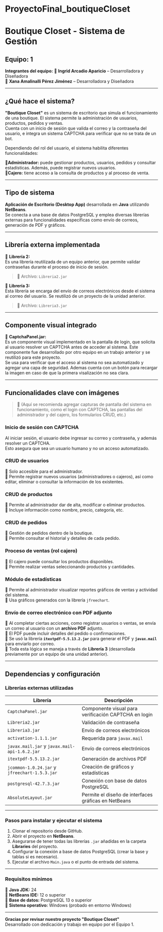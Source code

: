 # ProyectoFinal_boutiqueCloset
# Boutique Closet - Sistema de Gestión

## Equipo: 1  
**Integrantes del equipo:**
🔹 **Ingrid Arcadio Aparicio** – Desarrolladora y Diseñadora  
🔹 **Xana Amalinalli Pérez Jiménez** – Desarrolladora y Diseñadora  

---

## ¿Qué hace el sistema?

**"Boutique Closet"** es un sistema de escritorio que simula el funcionamiento de una boutique. El sistema permite la administración de usuarios, productos, pedidos y ventas.  
Cuenta con un inicio de sesión que valida el correo y la contraseña del usuario, e integra un sistema CAPTCHA para verificar que no se trata de un bot.  

Dependiendo del rol del usuario, el sistema habilita diferentes funcionalidades:

🔹**Administrador:** puede gestionar productos, usuarios, pedidos y consultar estadísticas. Además, puede registrar nuevos usuarios.  
🔹**Cajero:** tiene acceso a la consulta de productos y al proceso de venta.

---

## Tipo de sistema

**Aplicación de Escritorio (Desktop App)** desarrollada en **Java** utilizando **NetBeans**.  
Se conecta a una base de datos PostgreSQL y emplea diversas librerías externas para funcionalidades específicas como envío de correos, generación de PDF y gráficos.

---

## Librería externa implementada

🔹 **Librería 2:**  
  Es una librería reutilizada de un equipo anterior, que permite validar contraseñas durante el proceso de inicio de sesión.

  > 📁 Archivo: `Libreria2.jar`

🔹 **Librería 3:**  
  Esta librería se encarga del envío de correos electrónicos desde el sistema al correo del usuario. Se reutilizó de un proyecto de la unidad anterior.

  > 📁 Archivo: `Libreria3.jar`

---

## Componente visual integrado

🔹 **CaptchaPanel.jar:**  
  Es un componente visual implementado en la pantalla de login, que solicita al usuario resolver un CAPTCHA antes de acceder al sistema. Este componente fue desarrollado por otro equipo en un trabajo anterior y se reutilizó para este proyecto.  
  Se usa para verificar que el acceso al sistema no sea automatizado y agregar una capa de seguridad. Ademas cuenta con un botón para recargar la imagen en caso de que la primera visalización no sea clara.

---

## Funcionalidades clave con imágenes

> 📸 (Aquí se recomienda agregar capturas de pantalla del sistema en funcionamiento, como el login con CAPTCHA, las pantallas del administrador y del cajero, los formularios CRUD, etc.)

###  Inicio de sesión con CAPTCHA
Al iniciar sesión, el usuario debe ingresar su correo y contraseña, y además resolver un CAPTCHA.  
Esto asegura que sea un usuario humano y no un acceso automatizado.

###  CRUD de usuarios
🔹 Solo accesible para el administrador.  
🔹 Permite registrar nuevos usuarios (administradores o cajeros), así como editar, eliminar o consultar la información de los existentes.

###  CRUD de productos
🔹 Permite al administrador dar de alta, modificar o eliminar productos.  
🔹 Incluye información como nombre, precio, categoría, etc.

###  CRUD de pedidos
🔹 Gestión de pedidos dentro de la boutique.  
🔹 Permite consultar el historial y detalles de cada pedido.

###  Proceso de ventas (rol cajero)
🔹 El cajero puede consultar los productos disponibles.  
🔹 Permite realizar ventas seleccionando productos y cantidades.

###  Módulo de estadísticas
🔹 Permite al administrador visualizar reportes gráficos de ventas y actividad del sistema.  
🔹 Usa gráficos generados con la librería `jfreechart`.

###  Envío de correo electrónico con PDF adjunto
🔹 Al completar ciertas acciones, como registrar usuarios o ventas, se envía un correo al usuario con un **archivo PDF** adjunto.  
🔹 El PDF puede incluir detalles del pedido o confirmaciones.  
🔹 Se usó la librería **`itextpdf-5.5.13.2.jar`** para generar el PDF y **`javax.mail`** para enviarlo por correo.  
🔹 Toda esta lógica se maneja a través de **Librería 3** (desarrollada previamente por un equipo de una unidad anterior).

---

## Dependencias y configuración

###  Librerías externas utilizadas

| Librería | Descripción |
|----------|-------------|
| `CaptchaPanel.jar` | Componente visual para verificación CAPTCHA en login |
| `Libreria2.jar` | Validación de contraseña |
| `Libreria3.jar` | Envío de correos electrónicos |
| `activation-1.1.1.jar` | Requerida para `javax.mail` |
| `javax.mail.jar` y `javax.mail-api-1.6.2.jar` | Envío de correos electrónicos |
| `itextpdf-5.5.13.2.jar` | Generación de archivos PDF |
| `jcommon-1.0.24.jar` y `jfreechart-1.5.3.jar` | Creación de gráficos y estadísticas |
| `postgresql-42.7.3.jar` | Conexión con base de datos PostgreSQL |
| `AbsoluteLayout.jar` | Permite el diseño de interfaces gráficas en NetBeans |

---

###  Pasos para instalar y ejecutar el sistema

1. Clonar el repositorio desde GitHub.
2. Abrir el proyecto en **NetBeans**.
3. Asegurarse de tener todas las librerías `.jar` añadidas en la carpeta **Libraries** del proyecto.
4. Configurar la conexión a base de datos PostgreSQL (crear la base y tablas si es necesario).
5. Ejecutar el archivo `Main.java` o el punto de entrada del sistema.

---

###  Requisitos mínimos

🔹 **Java JDK:** 24  
🔹 **NetBeans IDE:** 12 o superior  
🔹 **Base de datos:** PostgreSQL 13 o superior  
🔹 **Sistema operativo:** Windows (probado en entorno Windows)

---

 **Gracias por revisar nuestro proyecto "Boutique Closet"**  
Desarrollado con dedicación y trabajo en equipo por el Equipo 1.

